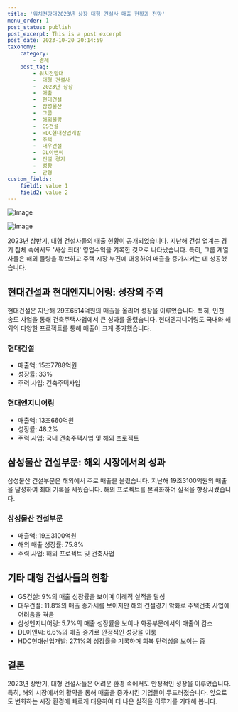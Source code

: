 ```yaml
---
title: '워치전망대2023년 상장 대형 건설사 매출 현황과 전망'
menu_order: 1
post_status: publish
post_excerpt: This is a post excerpt
post_date: 2023-10-20 20:14:59
taxonomy:
    category:
        - 경제
    post_tag:
        - 워치전망대
        -  대형 건설사
        -  2023년 상장
        -  매출
        -  현대건설
        -  삼성물산
        -  그룹
        -  해외물량
        -  GS건설
        -  HDC현대산업개발
        -  주택
        -  대우건설
        -  DL이앤씨
        -  건설 경기
        -  성장
        -  맏형
custom_fields:
    field1: value 1
    field2: value 2
---
```


![Image](https://imgnews.pstatic.net/image/648/2024/02/07/0000023173_001_20240207080801685.jpg?type=w647)

![Image](https://imgnews.pstatic.net/image/648/2024/02/07/0000023173_002_20240207080801734.jpg?type=w647)


2023년 상반기, 대형 건설사들의 매출 현황이 공개되었습니다. 지난해 건설 업계는 경기 침체 속에서도 '사상 최대' 영업수익을 기록한 것으로 나타났습니다. 특히, 그룹 계열사들은 해외 물량을 확보하고 주택 시장 부진에 대응하여 매출을 증가시키는 데 성공했습니다. 

## 현대건설과 현대엔지니어링: 성장의 주역
현대건설은 지난해 29조6514억원의 매출을 올리며 성장을 이루었습니다. 특히, 인천 송도 사업을 통해 건축주택사업에서 큰 성과를 올렸습니다. 현대엔지니어링도 국내와 해외의 다양한 프로젝트를 통해 매출이 크게 증가했습니다.

### 현대건설
- 매출액: 15조7788억원
- 성장률: 33%
- 주력 사업: 건축주택사업

### 현대엔지니어링
- 매출액: 13조660억원
- 성장률: 48.2%
- 주력 사업: 국내 건축주택사업 및 해외 프로젝트

## 삼성물산 건설부문: 해외 시장에서의 성과
삼성물산 건설부문은 해외에서 주로 매출을 올렸습니다. 지난해 19조3100억원의 매출을 달성하여 최대 기록을 세웠습니다. 해외 프로젝트를 본격화하며 실적을 향상시켰습니다.

### 삼성물산 건설부문
- 매출액: 19조3100억원
- 해외 매출 성장률: 75.8%
- 주력 사업: 해외 프로젝트 및 건축사업

## 기타 대형 건설사들의 현황
- GS건설: 9%의 매출 성장률을 보이며 이례적 실적을 달성
- 대우건설: 11.8%의 매출 증가세를 보이지만 해외 건설경기 악화로 주택건축 사업에 어려움을 겪음
- 삼성엔지니어링: 5.7%의 매출 성장률을 보이나 화공부문에서의 매출이 감소
- DL이앤씨: 6.6%의 매출 증가로 안정적인 성장을 이룸
- HDC현대산업개발: 27.1%의 성장률을 기록하며 회복 탄력성을 보이는 중 

## 결론
2023년 상반기, 대형 건설사들은 어려운 환경 속에서도 안정적인 성장을 이루었습니다. 특히, 해외 시장에서의 활약을 통해 매출을 증가시킨 기업들이 두드러졌습니다. 앞으로도 변화하는 시장 환경에 빠르게 대응하여 더 나은 실적을 이루기를 기대해 봅니다.

